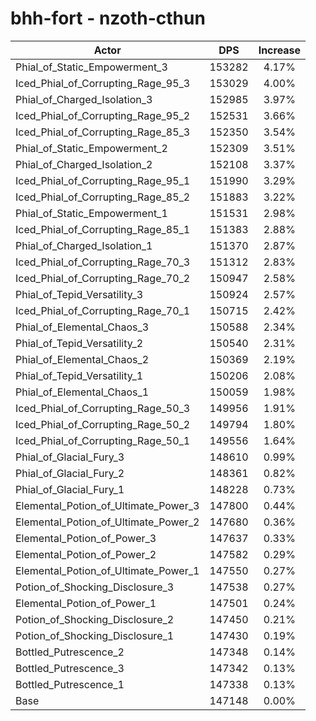 # bhh-fort - nzoth-cthun
| Actor | DPS | Increase |
|---|:---:|:---:|
|Phial_of_Static_Empowerment_3|153282|4.17%|
|Iced_Phial_of_Corrupting_Rage_95_3|153029|4.00%|
|Phial_of_Charged_Isolation_3|152985|3.97%|
|Iced_Phial_of_Corrupting_Rage_95_2|152531|3.66%|
|Iced_Phial_of_Corrupting_Rage_85_3|152350|3.54%|
|Phial_of_Static_Empowerment_2|152309|3.51%|
|Phial_of_Charged_Isolation_2|152108|3.37%|
|Iced_Phial_of_Corrupting_Rage_95_1|151990|3.29%|
|Iced_Phial_of_Corrupting_Rage_85_2|151883|3.22%|
|Phial_of_Static_Empowerment_1|151531|2.98%|
|Iced_Phial_of_Corrupting_Rage_85_1|151383|2.88%|
|Phial_of_Charged_Isolation_1|151370|2.87%|
|Iced_Phial_of_Corrupting_Rage_70_3|151312|2.83%|
|Iced_Phial_of_Corrupting_Rage_70_2|150947|2.58%|
|Phial_of_Tepid_Versatility_3|150924|2.57%|
|Iced_Phial_of_Corrupting_Rage_70_1|150715|2.42%|
|Phial_of_Elemental_Chaos_3|150588|2.34%|
|Phial_of_Tepid_Versatility_2|150540|2.31%|
|Phial_of_Elemental_Chaos_2|150369|2.19%|
|Phial_of_Tepid_Versatility_1|150206|2.08%|
|Phial_of_Elemental_Chaos_1|150059|1.98%|
|Iced_Phial_of_Corrupting_Rage_50_3|149956|1.91%|
|Iced_Phial_of_Corrupting_Rage_50_2|149794|1.80%|
|Iced_Phial_of_Corrupting_Rage_50_1|149556|1.64%|
|Phial_of_Glacial_Fury_3|148610|0.99%|
|Phial_of_Glacial_Fury_2|148361|0.82%|
|Phial_of_Glacial_Fury_1|148228|0.73%|
|Elemental_Potion_of_Ultimate_Power_3|147800|0.44%|
|Elemental_Potion_of_Ultimate_Power_2|147680|0.36%|
|Elemental_Potion_of_Power_3|147637|0.33%|
|Elemental_Potion_of_Power_2|147582|0.29%|
|Elemental_Potion_of_Ultimate_Power_1|147550|0.27%|
|Potion_of_Shocking_Disclosure_3|147538|0.27%|
|Elemental_Potion_of_Power_1|147501|0.24%|
|Potion_of_Shocking_Disclosure_2|147450|0.21%|
|Potion_of_Shocking_Disclosure_1|147430|0.19%|
|Bottled_Putrescence_2|147348|0.14%|
|Bottled_Putrescence_3|147342|0.13%|
|Bottled_Putrescence_1|147338|0.13%|
|Base|147148|0.00%|
